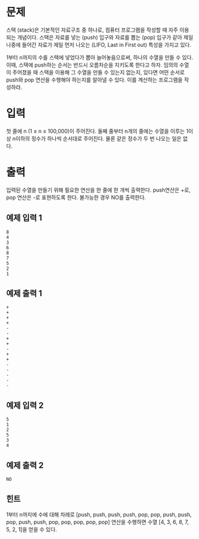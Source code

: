 문제
=========
스택 (stack)은 기본적인 자료구조 중 하나로, 컴퓨터 프로그램을 작성할 때 자주 이용되는 개념이다. 스택은 자료를 넣는 (push) 입구와 자료를 뽑는 (pop) 입구가 같아 제일 나중에 들어간 자료가 제일 먼저 나오는 (LIFO, Last in First out) 특성을 가지고 있다.

1부터 n까지의 수를 스택에 넣었다가 뽑아 늘어놓음으로써, 하나의 수열을 만들 수 있다. 이때, 스택에 push하는 순서는 반드시 오름차순을 지키도록 한다고 하자. 임의의 수열이 주어졌을 때 스택을 이용해 그 수열을 만들 수 있는지 없는지, 있다면 어떤 순서로 push와 pop 연산을 수행해야 하는지를 알아낼 수 있다. 이를 계산하는 프로그램을 작성하라.

입력
==========
첫 줄에 n (1 ≤ n ≤ 100,000)이 주어진다. 둘째 줄부터 n개의 줄에는 수열을 이루는 1이상 n이하의 정수가 하나씩 순서대로 주어진다. 물론 같은 정수가 두 번 나오는 일은 없다.

출력
========
입력된 수열을 만들기 위해 필요한 연산을 한 줄에 한 개씩 출력한다. push연산은 +로, pop 연산은 -로 표현하도록 한다. 불가능한 경우 NO를 출력한다.

예제 입력 1 
---------
```
8
4
3
6
8
7
5
2
1
```
예제 출력 1 
-----------
```
+
+
+
+
-
-
+
+
-
+
+
-
-
-
-
-
```
예제 입력 2 
--------
```
5
1
2
5
3
4
```
예제 출력 2 
----------
```
NO
```
힌트
--------
1부터 n까지에 수에 대해 차례로 [push, push, push, push, pop, pop, push, push, pop, push, push, pop, pop, pop, pop, pop] 연산을 수행하면 수열 [4, 3, 6, 8, 7, 5, 2, 1]을 얻을 수 있다.
